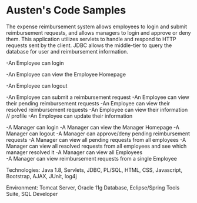 # Austen's Code Samples

The expense reimbursement system allows employees to login and submit reimbursement requests, and allows managers to login and approve or deny them. This application utilizes servlets to handle and respond to HTTP requests sent by the client. JDBC allows the middle-tier to query the database for user and reimbursement information. 

-An Employee can login

-An Employee can view the Employee Homepage

-An Employee can logout

-An Employee can submit a reimbursement request
-An Employee can view their pending reimbursement requests
-An Employee can view their resolved reimbursement requests
-An Employee can view their information // profile
-An Employee can update their information 

-A Manager can login
-A Manager can view the Manager Homepage
-A Manager can logout
-A Manager can approve/deny pending reimbursement requests
-A Manager can view all pending requests from all employees
-A Manager can view all resolved requests from all employees and see which manager resolved it
-A Manager can view all Employees	
-A Manager can view reimbursement requests from a single Employee

Technologies: Java 1.8, Servlets, JDBC, PL/SQL, HTML, CSS, Javascript, Bootstrap, AJAX, JUnit, log4j

Environment: Tomcat Server, Oracle 11g Database, Eclipse/Spring Tools Suite, SQL Developer
